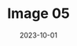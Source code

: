 ---
title: 'Image 05'
description: 'A picture is worth a thousand words, but an image is more than that.'
date: 2023-10-01
media: 'RB_F_05.jpg'
weight: 10
---